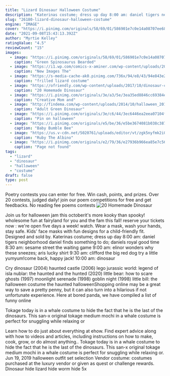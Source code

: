 ```yaml
---
title: "Lizard Dinosaur Halloween Costume"
description: "Katerinas costume; dress up day 8:00 am: daniel tigers neighborhood daniel finds something to do; daniels royal good time 8:30 am: sesame street the waiting game 9:00 am: elinor wonders why these sneezes; aris lucky shirt 9:30 am: clifford the big red dog try a little yumyum!come back, happy jack! 10:00 am: dinosaur"
slug: "26180-lizard-dinosaur-halloween-costume"
engine: "IMAGE"
cover: "https://i.pinimg.com/originals/58/69/01/586901e7c0e14a08707ee68a4048f7cf.png"
date: "2021-09-08T15:43:13.392Z"
author: "Myrtie Kelley"
ratingValue: "4.5"
reviewCount: "15"
images:
  - image: "https://i.pinimg.com/originals/58/69/01/586901e7c0e14a08707ee68a4048f7cf.png"
    caption: "Green Spinosaurus Bearded"
  - image: "https://i1.wp.com/comics-x-aminer.com/wp-content/uploads/2012/02/l2.jpg"
    caption: "New Images The"
  - image: "https://s-media-cache-ak0.pinimg.com/736x/94/e8/43/94e843e2325562bddc97bb27f33bba32--lizard-costume-lizards.jpg"
    caption: "frilled lizard costume"
  - image: "https://ofriendly.com/wp-content/uploads/2017/10/dinosaur-costumes/2-homemade-dinosaur-costumes-for-halloween.jpg"
    caption: "20 Homemade Dinosaur"
  - image: "https://i.pinimg.com/originals/3e/a3/5e/3ea35ed8846cc69384e40511c851aad5.jpg"
    caption: "Creative Mom and"
  - image: "http://findema.com/wp-content/uploads/2014/10/halloween_20145923.jpg"
    caption: "Adult Green Dinosaur"
  - image: "https://i.pinimg.com/originals/3e/c6/44/3ec6446ea2eea07104fbae3e8df2c1b3.jpg"
    caption: "Pin on halloween"
  - image: "https://i.pinimg.com/originals/e5/be/36/e5be3674081b038c387255b0489a8300.jpg"
    caption: "Baby Bumble Bee"
  - image: "https://us.v-cdn.net/5020761/uploads/editor/vt/zgk5nyfmk2i0.jpg"
    caption: "Ruby The Albino"
  - image: "https://i.pinimg.com/originals/e2/79/36/e27936b966ea85e7c56f2595fd2a4efe.jpg"
    caption: "Page not found"
tags:
  - "lizard"
  - "dinosaur"
  - "halloween"
  - "costume"
draft: false
type: post
---
```


Poetry contests you can enter for free. Win cash, points, and prizes. Over 20 contests, judged daily! join our poem competitions for free and get feedbacks. No reading fee poems contests
![20 Homemade Dinosaur](https://ofriendly.com/wp-content/uploads/2017/10/dinosaur-costumes/2-homemade-dinosaur-costumes-for-halloween.jpg "20 Homemade Dinosaur")

Join us for halloween jam this octoberit&#39;s more kooky than spooky! wholesome fun at fairyland for you and the fam this fall! reserve your tickets now : we&#39;re open five days a week! watch. Wear a mask, wash your hands, stay safe. Kids&#39; face masks with fun designs for a child-friendly fit. Designed and sold by. Katerinas costume; dress up day 8:00 am: daniel tigers neighborhood daniel finds something to do; daniels royal good time 8:30 am: sesame street the waiting game 9:00 am: elinor wonders why these sneezes; aris lucky shirt 9:30 am: clifford the big red dog try a little yumyum!come back, happy jack! 10:00 am: dinosaur
<!--inArticleAds-->

<!--galleryOne-->

Cry dinosaur (2004) haunted castle (2006) lego jurassic world: legend of isla nublar: the haunted and the hunted (2020) little bear: how to scare ghosts (1997) moonlight serenade (1998) goblin night (1998) little bill: the halloween costume  the haunted halloweenShopping online may be a great way to save a pretty penny, but it can also turn into a hilarious if not unfortunate experience. Here at bored panda, we have compiled a list of funny online
<!--inArticleAds-->

<!--galleryTwo-->

Tokage today is in a whale costume to hide the fact that he is the last of the dinosaurs. This san-x original tokage medium mochi in a whale costume is perfect for snuggling while relaxing or
<!--galleryThree-->

Learn how to do just about everything at ehow. Find expert advice along with how to videos and articles, including instructions on how to make, cook, grow, or do almost anything.. Tokage today is in a whale costume to hide the fact that he is the last of the dinosaurs. This san-x original tokage medium mochi in a whale costume is perfect for snuggling while relaxing or. Jun 19, 2019 halloween outfit set selection  Vendor costume: costumes purchased at the luxury vendor or given as quest or challenge rewards. Dinosaur hide lizard hide worm hide 5x